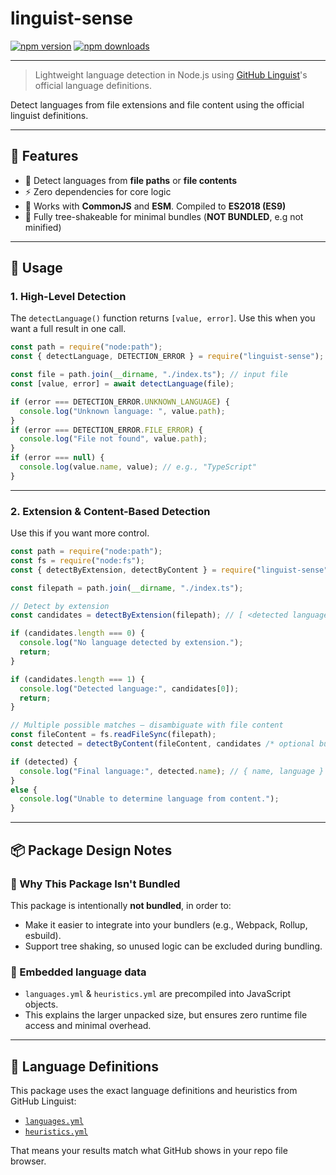 # linguist-sense

[![npm version](https://img.shields.io/npm/v/linguist-sense)](https://www.npmjs.com/package/linguist-sense)
[![npm downloads](https://img.shields.io/npm/dw/linguist-sense)](https://www.npmjs.com/package/linguist-sense)

---

> Lightweight language detection in Node.js using [GitHub Linguist](https://github.com/github-linguist/linguist)'s official language definitions.

Detect languages from file extensions and file content using the official linguist definitions.

---

## 🚀 Features
- 📣 Detect languages from **file paths** or **file contents**
- ⚡ Zero dependencies for core logic
- 🔧 Works with **CommonJS** and **ESM**. Compiled to **ES2018 (ES9)**
- 🌳 Fully tree-shakeable for minimal bundles (**NOT BUNDLED**, e.g not minified)

---

## 🧪 Usage

### 1. High-Level Detection
The `detectLanguage()` function returns `[value, error]`. Use this when you want a full result in one call.

```js
const path = require("node:path");
const { detectLanguage, DETECTION_ERROR } = require("linguist-sense");

const file = path.join(__dirname, "./index.ts"); // input file
const [value, error] = await detectLanguage(file);

if (error === DETECTION_ERROR.UNKNOWN_LANGUAGE) {
  console.log("Unknown language: ", value.path);
}
if (error === DETECTION_ERROR.FILE_ERROR) {
  console.log("File not found", value.path);
}
if (error === null) {
  console.log(value.name, value); // e.g., "TypeScript"
}
```

---

### 2. Extension & Content-Based Detection
Use this if you want more control.
```js
const path = require("node:path");
const fs = require("node:fs");
const { detectByExtension, detectByContent } = require("linguist-sense");

const filepath = path.join(__dirname, "./index.ts");

// Detect by extension
const candidates = detectByExtension(filepath); // [ <detected languages> ]

if (candidates.length === 0) {
  console.log("No language detected by extension.");
  return;
}

if (candidates.length === 1) {
  console.log("Detected language:", candidates[0]);
  return;
}

// Multiple possible matches — disambiguate with file content
const fileContent = fs.readFileSync(filepath);
const detected = detectByContent(fileContent, candidates /* optional but recommended */);

if (detected) {
  console.log("Final language:", detected.name); // { name, language }
}
else {
  console.log("Unable to determine language from content.");
}
```
---

## 📦 Package Design Notes

### 📁 Why This Package Isn't Bundled
This package is intentionally **not bundled**, in order to:
- Make it easier to integrate into your bundlers (e.g., Webpack, Rollup, esbuild).
- Support tree shaking, so unused logic can be excluded during bundling.

### 🧬 Embedded language data
- `languages.yml` & `heuristics.yml` are precompiled into JavaScript objects.
- This explains the larger unpacked size, but ensures zero runtime file access and minimal overhead.

---

## 📘 Language Definitions
This package uses the exact language definitions and heuristics from GitHub Linguist:

- [`languages.yml`](https://github.com/github-linguist/linguist/blob/main/lib/linguist/languages.yml)
- [`heuristics.yml`](https://github.com/github-linguist/linguist/blob/main/lib/linguist/heuristics.yml)

That means your results match what GitHub shows in your repo file browser.